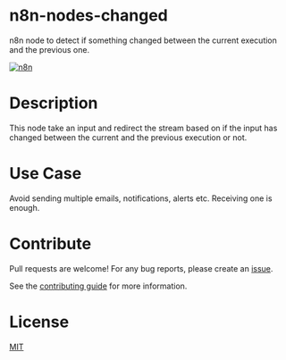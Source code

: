 # n8n-nodes-changed

n8n node to detect if something changed between the current execution and the previous one.

[![n8n](https://github.com/naskio/n8n-nodes-changed/blob/main/assets/screenshot.png?raw=true)](https://nask.io)

# Description

This node take an input and redirect the stream based on if the input has changed between the current and the previous
execution or not.

# Use Case

Avoid sending multiple emails, notifications, alerts etc. Receiving one is enough.

# Contribute

Pull requests are welcome! For any bug reports, please create
an [issue](https://github.com/naskio/n8n-nodes-changed/issues).

See the [contributing guide](./CONTRIBUTING.md) for more information.

# License

[MIT](./LICENSE)
